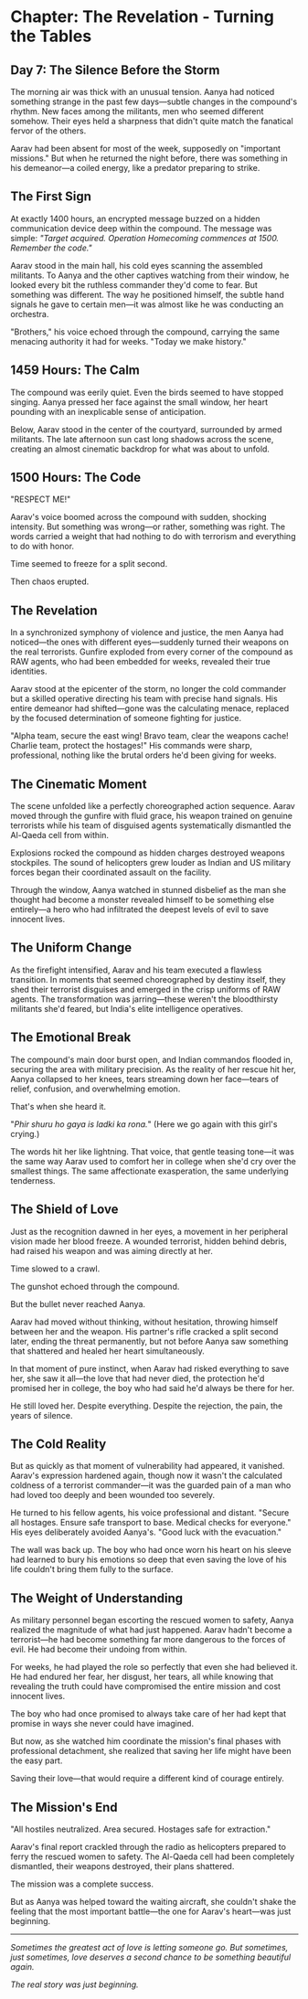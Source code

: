 # Chapter: The Revelation - Turning the Tables

## Day 7: The Silence Before the Storm

The morning air was thick with an unusual tension. Aanya had noticed something strange in the past few days—subtle changes in the compound's rhythm. New faces among the militants, men who seemed different somehow. Their eyes held a sharpness that didn't quite match the fanatical fervor of the others.

Aarav had been absent for most of the week, supposedly on "important missions." But when he returned the night before, there was something in his demeanor—a coiled energy, like a predator preparing to strike.

## The First Sign

At exactly 1400 hours, an encrypted message buzzed on a hidden communication device deep within the compound. The message was simple: *"Target acquired. Operation Homecoming commences at 1500. Remember the code."*

Aarav stood in the main hall, his cold eyes scanning the assembled militants. To Aanya and the other captives watching from their window, he looked every bit the ruthless commander they'd come to fear. But something was different. The way he positioned himself, the subtle hand signals he gave to certain men—it was almost like he was conducting an orchestra.

"Brothers," his voice echoed through the compound, carrying the same menacing authority it had for weeks. "Today we make history."

## 1459 Hours: The Calm

The compound was eerily quiet. Even the birds seemed to have stopped singing. Aanya pressed her face against the small window, her heart pounding with an inexplicable sense of anticipation.

Below, Aarav stood in the center of the courtyard, surrounded by armed militants. The late afternoon sun cast long shadows across the scene, creating an almost cinematic backdrop for what was about to unfold.

## 1500 Hours: The Code

"RESPECT ME!"

Aarav's voice boomed across the compound with sudden, shocking intensity. But something was wrong—or rather, something was right. The words carried a weight that had nothing to do with terrorism and everything to do with honor.

Time seemed to freeze for a split second.

Then chaos erupted.

## The Revelation

In a synchronized symphony of violence and justice, the men Aanya had noticed—the ones with different eyes—suddenly turned their weapons on the real terrorists. Gunfire exploded from every corner of the compound as RAW agents, who had been embedded for weeks, revealed their true identities.

Aarav stood at the epicenter of the storm, no longer the cold commander but a skilled operative directing his team with precise hand signals. His entire demeanor had shifted—gone was the calculating menace, replaced by the focused determination of someone fighting for justice.

"Alpha team, secure the east wing! Bravo team, clear the weapons cache! Charlie team, protect the hostages!" His commands were sharp, professional, nothing like the brutal orders he'd been giving for weeks.

## The Cinematic Moment

The scene unfolded like a perfectly choreographed action sequence. Aarav moved through the gunfire with fluid grace, his weapon trained on genuine terrorists while his team of disguised agents systematically dismantled the Al-Qaeda cell from within.

Explosions rocked the compound as hidden charges destroyed weapons stockpiles. The sound of helicopters grew louder as Indian and US military forces began their coordinated assault on the facility.

Through the window, Aanya watched in stunned disbelief as the man she thought had become a monster revealed himself to be something else entirely—a hero who had infiltrated the deepest levels of evil to save innocent lives.

## The Uniform Change

As the firefight intensified, Aarav and his team executed a flawless transition. In moments that seemed choreographed by destiny itself, they shed their terrorist disguises and emerged in the crisp uniforms of RAW agents. The transformation was jarring—these weren't the bloodthirsty militants she'd feared, but India's elite intelligence operatives.

## The Emotional Break

The compound's main door burst open, and Indian commandos flooded in, securing the area with military precision. As the reality of her rescue hit her, Aanya collapsed to her knees, tears streaming down her face—tears of relief, confusion, and overwhelming emotion.

That's when she heard it.

"*Phir shuru ho gaya is ladki ka rona.*" (Here we go again with this girl's crying.)

The words hit her like lightning. That voice, that gentle teasing tone—it was the same way Aarav used to comfort her in college when she'd cry over the smallest things. The same affectionate exasperation, the same underlying tenderness.

## The Shield of Love

Just as the recognition dawned in her eyes, a movement in her peripheral vision made her blood freeze. A wounded terrorist, hidden behind debris, had raised his weapon and was aiming directly at her.

Time slowed to a crawl.

The gunshot echoed through the compound.

But the bullet never reached Aanya.

Aarav had moved without thinking, without hesitation, throwing himself between her and the weapon. His partner's rifle cracked a split second later, ending the threat permanently, but not before Aanya saw something that shattered and healed her heart simultaneously.

In that moment of pure instinct, when Aarav had risked everything to save her, she saw it all—the love that had never died, the protection he'd promised her in college, the boy who had said he'd always be there for her.

He still loved her. Despite everything. Despite the rejection, the pain, the years of silence.

## The Cold Reality

But as quickly as that moment of vulnerability had appeared, it vanished. Aarav's expression hardened again, though now it wasn't the calculated coldness of a terrorist commander—it was the guarded pain of a man who had loved too deeply and been wounded too severely.

He turned to his fellow agents, his voice professional and distant. "Secure all hostages. Ensure safe transport to base. Medical checks for everyone." His eyes deliberately avoided Aanya's. "Good luck with the evacuation."

The wall was back up. The boy who had once worn his heart on his sleeve had learned to bury his emotions so deep that even saving the love of his life couldn't bring them fully to the surface.

## The Weight of Understanding

As military personnel began escorting the rescued women to safety, Aanya realized the magnitude of what had just happened. Aarav hadn't become a terrorist—he had become something far more dangerous to the forces of evil. He had become their undoing from within.

For weeks, he had played the role so perfectly that even she had believed it. He had endured her fear, her disgust, her tears, all while knowing that revealing the truth could have compromised the entire mission and cost innocent lives.

The boy who had once promised to always take care of her had kept that promise in ways she never could have imagined.

But now, as she watched him coordinate the mission's final phases with professional detachment, she realized that saving her life might have been the easy part.

Saving their love—that would require a different kind of courage entirely.

## The Mission's End

"All hostiles neutralized. Area secured. Hostages safe for extraction."

Aarav's final report crackled through the radio as helicopters prepared to ferry the rescued women to safety. The Al-Qaeda cell had been completely dismantled, their weapons destroyed, their plans shattered.

The mission was a complete success.

But as Aanya was helped toward the waiting aircraft, she couldn't shake the feeling that the most important battle—the one for Aarav's heart—was just beginning.

---

*Sometimes the greatest act of love is letting someone go. But sometimes, just sometimes, love deserves a second chance to be something beautiful again.*

*The real story was just beginning.*
